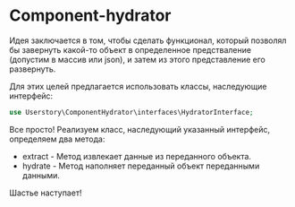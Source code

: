 Сomponent-hydrator
================================

Идея заключается в том, чтобы сделать функционал, который позволял бы завернуть 
какой-то объект в определенное предстваление (допустим в массив или json), 
и затем из этого представление его развернуть.


Для этих целей предлагается использовать классы, наследующие интерфейс:


```php
use Userstory\ComponentHydrator\interfaces\HydratorInterface;
```


Все просто! Реализуем класс, наследующий указанный интерфейс, определяем два 
метода:



- extract - Метод извлекает данные из переданного объекта.
- hydrate - Метод наполняет переданный объект переданными данными.


 
Шастье наступает!